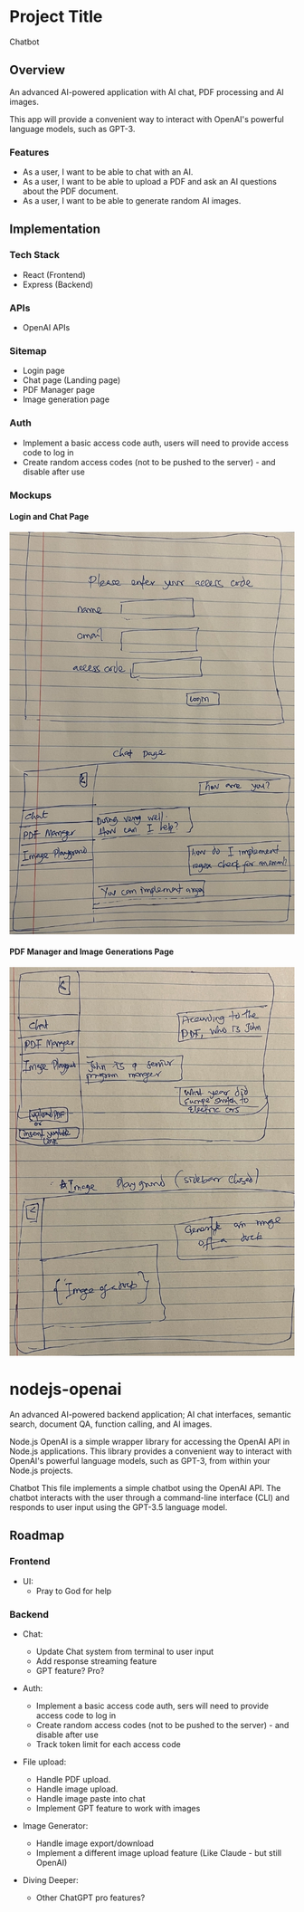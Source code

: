 # Project Title
Chatbot

## Overview

An advanced AI-powered application with AI chat, PDF processing and AI images.

This app will provide a convenient way to interact with OpenAI's powerful language models, such as GPT-3.

### Features

- As a user, I want to be able to chat with an AI.
- As a user, I want to be able to upload a PDF and ask an AI questions about the PDF document.
- As a user, I want to be able to generate random AI images.

## Implementation

### Tech Stack

- React (Frontend)
- Express (Backend)

### APIs

- OpenAI APIs

### Sitemap

- Login page
- Chat page (Landing page)
- PDF Manager page
- Image generation page

### Auth

- Implement a basic access code auth, users will need to provide access code to log in
- Create random access codes (not to be pushed to the server) - and disable after use

### Mockups

#### Login and Chat Page
![](login-and-chat-page.jpeg)

#### PDF Manager and Image Generations Page
![](pdf-and-image-page.jpeg)




# nodejs-openai

An advanced AI-powered backend application; AI chat interfaces, semantic search, document QA, function calling, and AI images.

Node.js OpenAI is a simple wrapper library for accessing the OpenAI API in Node.js applications. This library provides a convenient way to interact with OpenAI's powerful language models, such as GPT-3, from within your Node.js projects.

Chatbot
This file implements a simple chatbot using the OpenAI API. The chatbot interacts with the user through a command-line interface (CLI) and responds to user input using the GPT-3.5 language model.

## Roadmap

### Frontend

- UI:
    - Pray to God for help

### Backend

- Chat:
    - Update Chat system from terminal to user input
    - Add response streaming feature
    - GPT feature? Pro?

- Auth:
    - Implement a basic access code auth, sers will need to provide access code to log in
    - Create random access codes (not to be pushed to the server) - and disable after use
    - Track token limit for each access code

- File upload:
    - Handle PDF upload.
    - Handle image upload.
    - Handle image paste into chat
    - Implement GPT feature to work with images

- Image Generator:
    - Handle image export/download
    - Implement a different image upload feature (Like Claude - but still OpenAI)

- Diving Deeper:
    - Other ChatGPT pro features?
